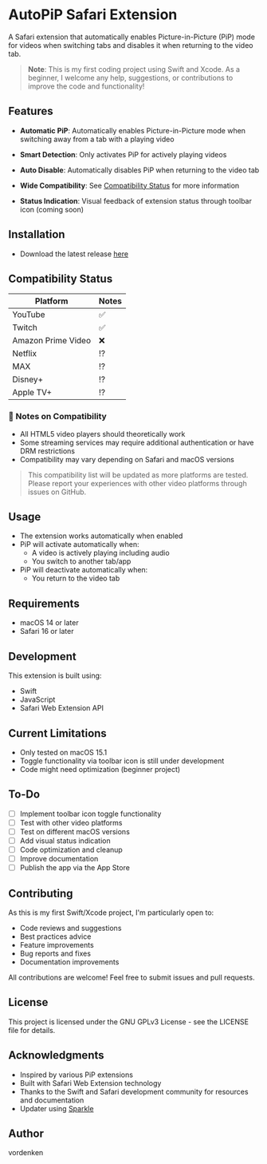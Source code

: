 # AutoPiP Safari Extension

A Safari extension that automatically enables Picture-in-Picture (PiP) mode for videos when switching tabs and disables it when returning to the video tab.

> **Note**: This is my first coding project using Swift and Xcode. As a beginner, I welcome any help, suggestions, or contributions to improve the code and functionality!

## Features

- **Automatic PiP**: Automatically enables Picture-in-Picture mode when switching away from a tab with a playing video
- **Smart Detection**: Only activates PiP for actively playing videos
- **Auto Disable**: Automatically disables PiP when returning to the video tab
- **Wide Compatibility**: See [Compatibility Status](#compatibility-status) for more information

- **Status Indication**: Visual feedback of extension status through toolbar icon (coming soon)

## Installation

- Download the latest release [here](https://github.com/vordenken/AutoPiP/releases)

## Compatibility Status

| Platform | Notes |
|----------|--------|
| YouTube | ✅ |
| Twitch | ✅ |
| Amazon Prime Video | ❌ |
| Netflix | ⁉️ |
| MAX | ⁉️ |
| Disney+ | ⁉️ |
| Apple TV+ | ⁉️ |


### 📝 Notes on Compatibility

- All HTML5 video players should theoretically work
- Some streaming services may require additional authentication or have DRM restrictions
- Compatibility may vary depending on Safari and macOS versions

> This compatibility list will be updated as more platforms are tested. Please report your experiences with other video platforms through issues on GitHub.


## Usage

- The extension works automatically when enabled
- PiP will activate automatically when:
  - A video is actively playing including audio
  - You switch to another tab/app
- PiP will deactivate automatically when:
  - You return to the video tab

## Requirements

- macOS 14 or later
- Safari 16 or later

## Development

This extension is built using:
- Swift
- JavaScript
- Safari Web Extension API

## Current Limitations

- Only tested on macOS 15.1
- Toggle functionality via toolbar icon is still under development
- Code might need optimization (beginner project)

## To-Do

- [ ] Implement toolbar icon toggle functionality
- [ ] Test with other video platforms
- [ ] Test on different macOS versions
- [ ] Add visual status indication
- [ ] Code optimization and cleanup
- [ ] Improve documentation
- [ ] Publish the app via the App Store

## Contributing

As this is my first Swift/Xcode project, I'm particularly open to:
- Code reviews and suggestions
- Best practices advice
- Feature improvements
- Bug reports and fixes
- Documentation improvements

All contributions are welcome! Feel free to submit issues and pull requests.

## License

This project is licensed under the GNU GPLv3 License - see the LICENSE file for details.

## Acknowledgments

- Inspired by various PiP extensions
- Built with Safari Web Extension technology
- Thanks to the Swift and Safari development community for resources and documentation
- Updater using [Sparkle](https://sparkle-project.org)

## Author

vordenken
